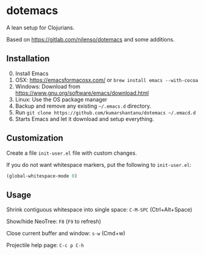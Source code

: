 # dotemacs

A lean setup for Clojurians.

Based on https://gitlab.com/nilenso/dotemacs and some additions.


## Installation

0. Install Emacs
  1. OSX: https://emacsformacosx.com/ or `brew install emacs --with-cocoa`
  2. Windows: Download from https://www.gnu.org/software/emacs/download.html
  3. Linux: Use the OS package manager
1. Backup and remove any existing `~/.emacs.d` directory.
2. Run `git clone https://github.com/kumarshantanu/dotemacs ~/.emacd.d`
3. Starts Emacs and let it download and setup everything.


## Customization

Create a file `init-user.el` file with custom changes.

If you do not want whitespace markers, put the following to `init-user.el`:

```clojure
(global-whitespace-mode 0)
```


## Usage

Shrink contiguous whitespace into single space: `C-M-SPC` (Ctrl+Alt+Space)

Show/hide NeoTree: `F8` (`F9` to refresh)

Close current buffer and window: `s-w` (Cmd+w)

Projectile help page: `C-c p C-h`
